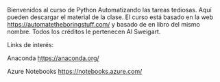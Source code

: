 Bienvenidos al curso de Python Automatizando las tareas tediosas. Aquí pueden descargar el material de la clase.
El curso está basado en la web https://automatetheboringstuff.com/ y basado de en libro del mismo nombre. Todos los créditos le pertenecen Al Sweigart.

Links de interés:

Anaconda
https://anaconda.org/

Azure Notebooks
https://notebooks.azure.com/
